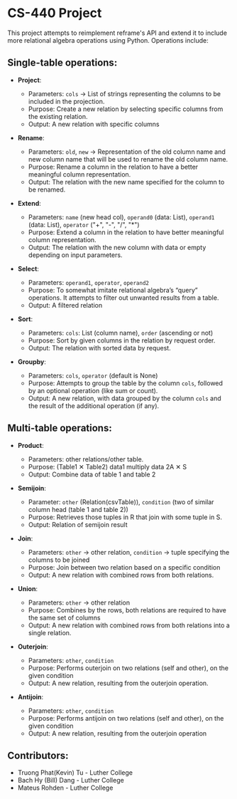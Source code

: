# CS-440 Project

This project attempts to reimplement reframe's API and extend it to include more relational algebra operations using Python. Operations include:

## Single-table operations:

- **Project**:
  - Parameters: `cols` → List of strings representing the columns to be included in the projection.
  - Purpose: Create a new relation by selecting specific columns from the existing relation.
  - Output: A new relation with specific columns

- **Rename**:
  - Parameters: `old`, `new` → Representation of the old column name and new column name that will be used to rename the old column name.
  - Purpose: Rename a column in the relation to have a better meaningful column representation.
  - Output: The relation with the new name specified for the column to be renamed.

- **Extend**:
  - Parameters: `name` (new head col), `operand0` (data: List), `operand1` (data: List), `operator` ("+", "-", "/", "*")
  - Purpose: Extend a column in the relation to have better meaningful column representation.
  - Output: The relation with the new column with data or empty depending on input parameters.

- **Select**:
  - Parameters: `operand1`, `operator`, `operand2`
  - Purpose: To somewhat imitate relational algebra’s “query” operations. It attempts to filter out unwanted results from a table.
  - Output: A filtered relation

- **Sort**:
  - Parameters: `cols`: List (column name), `order` (ascending or not)
  - Purpose: Sort by given columns in the relation by request order.
  - Output: The relation with sorted data by request.

- **Groupby**:
  - Parameters: `cols`, `operator` (default is None)
  - Purpose: Attempts to group the table by the column `cols`, followed by an optional operation (like sum or count).
  - Output: A new relation, with data grouped by the column `cols` and the result of the additional operation (if any).

## Multi-table operations:

- **Product**:
  - Parameters: other relations/other table.
  - Purpose: (Table1 ✕ Table2) data1 multiply data 2A ✕ S
  - Output: Combine data of table 1 and table 2

- **Semijoin**:
  - Parameter: `other` (Relation(csvTable)), `condition` (two of similar column head (table 1 and table 2))
  - Purpose: Retrieves those tuples in R that join with some tuple in S.
  - Output: Relation of semijoin result

- **Join**:
  - Parameters: `other` → other relation, `condition` → tuple specifying the columns to be joined
  - Purpose: Join between two relation based on a specific condition
  - Output: A new relation with combined rows from both relations.

- **Union**:
  - Parameters: `other` → other relation
  - Purpose: Combines by the rows, both relations are required to have the same set of columns
  - Output: A new relation with combined rows from both relations into a single relation.

- **Outerjoin**:
  - Parameters: `other`, `condition`
  - Purpose: Performs outerjoin on two relations (self and other), on the given condition
  - Output: A new relation, resulting from the outerjoin operation.

- **Antijoin**:
  - Parameters: `other`, `condition`
  - Purpose: Performs antijoin on two relations (self and other), on the given condition
  - Output: A new relation, resulting from the outerjoin operation

## Contributors:

- Truong Phat(Kevin) Tu - Luther College
- Bach Hy (Bill) Dang - Luther College
- Mateus Rohden - Luther College
